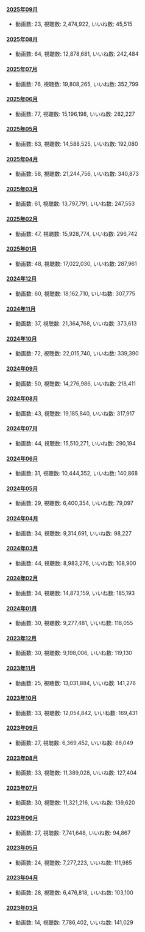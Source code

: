 #### [2025年09月](videos/202509 "wikilink")

-   動画数: 23, 視聴数: 2,474,922, いいね数: 45,515

#### [2025年08月](videos/202508 "wikilink")

-   動画数: 64, 視聴数: 12,878,681, いいね数: 242,484

#### [2025年07月](videos/202507 "wikilink")

-   動画数: 76, 視聴数: 19,808,265, いいね数: 352,799

#### [2025年06月](videos/202506 "wikilink")

-   動画数: 77, 視聴数: 15,196,198, いいね数: 282,227

#### [2025年05月](videos/202505 "wikilink")

-   動画数: 63, 視聴数: 14,588,525, いいね数: 192,080

#### [2025年04月](videos/202504 "wikilink")

-   動画数: 58, 視聴数: 21,244,756, いいね数: 340,873

#### [2025年03月](videos/202503 "wikilink")

-   動画数: 61, 視聴数: 13,797,791, いいね数: 247,553

#### [2025年02月](videos/202502 "wikilink")

-   動画数: 47, 視聴数: 15,928,774, いいね数: 296,742

#### [2025年01月](videos/202501 "wikilink")

-   動画数: 48, 視聴数: 17,022,030, いいね数: 287,961

#### [2024年12月](videos/202412 "wikilink")

-   動画数: 60, 視聴数: 18,162,710, いいね数: 307,775

#### [2024年11月](videos/202411 "wikilink")

-   動画数: 37, 視聴数: 21,364,768, いいね数: 373,613

#### [2024年10月](videos/202410 "wikilink")

-   動画数: 72, 視聴数: 22,015,740, いいね数: 339,390

#### [2024年09月](videos/202409 "wikilink")

-   動画数: 50, 視聴数: 14,276,986, いいね数: 218,411

#### [2024年08月](videos/202408 "wikilink")

-   動画数: 43, 視聴数: 19,185,840, いいね数: 317,917

#### [2024年07月](videos/202407 "wikilink")

-   動画数: 44, 視聴数: 15,510,271, いいね数: 290,194

#### [2024年06月](videos/202406 "wikilink")

-   動画数: 31, 視聴数: 10,444,352, いいね数: 140,868

#### [2024年05月](videos/202405 "wikilink")

-   動画数: 29, 視聴数: 6,400,354, いいね数: 79,097

#### [2024年04月](videos/202404 "wikilink")

-   動画数: 34, 視聴数: 9,314,691, いいね数: 98,227

#### [2024年03月](videos/202403 "wikilink")

-   動画数: 44, 視聴数: 8,983,276, いいね数: 108,900

#### [2024年02月](videos/202402 "wikilink")

-   動画数: 34, 視聴数: 14,873,159, いいね数: 185,193

#### [2024年01月](videos/202401 "wikilink")

-   動画数: 30, 視聴数: 9,277,481, いいね数: 118,055

#### [2023年12月](videos/202312 "wikilink")

-   動画数: 30, 視聴数: 9,198,006, いいね数: 119,130

#### [2023年11月](videos/202311 "wikilink")

-   動画数: 25, 視聴数: 13,031,884, いいね数: 141,276

#### [2023年10月](videos/202310 "wikilink")

-   動画数: 33, 視聴数: 12,054,842, いいね数: 169,431

#### [2023年09月](videos/202309 "wikilink")

-   動画数: 27, 視聴数: 6,369,452, いいね数: 86,049

#### [2023年08月](videos/202308 "wikilink")

-   動画数: 33, 視聴数: 11,389,028, いいね数: 127,404

#### [2023年07月](videos/202307 "wikilink")

-   動画数: 30, 視聴数: 11,321,216, いいね数: 139,620

#### [2023年06月](videos/202306 "wikilink")

-   動画数: 27, 視聴数: 7,741,648, いいね数: 94,867

#### [2023年05月](videos/202305 "wikilink")

-   動画数: 24, 視聴数: 7,277,223, いいね数: 111,985

#### [2023年04月](videos/202304 "wikilink")

-   動画数: 28, 視聴数: 6,476,818, いいね数: 103,100

#### [2023年03月](videos/202303 "wikilink")

-   動画数: 14, 視聴数: 7,786,402, いいね数: 141,029


